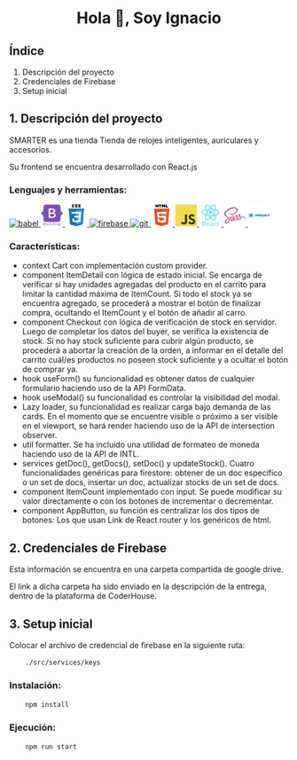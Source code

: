 <h1 align="center">Hola 👋, Soy Ignacio</h1>

<h2 align="left">Índice</h2>

1. Descripción del proyecto
2. Credenciales de Firebase
3. Setup inicial


<h2 align="left">1. Descripción del proyecto</h2>
<p align="left">SMARTER es una tienda Tienda de relojes inteligentes, auriculares y accesorios.</p>
<p align="left">Su frontend se encuentra desarrollado con React.js</p>

<h3 align="left">Lenguajes y herramientas:</h3>
<p align="left"> <a href="https://babeljs.io/" target="_blank" rel="noreferrer"> <img src="https://www.vectorlogo.zone/logos/babeljs/babeljs-icon.svg" alt="babel" width="40" height="40"/> </a> <a href="https://getbootstrap.com" target="_blank" rel="noreferrer"> <img src="https://raw.githubusercontent.com/devicons/devicon/master/icons/bootstrap/bootstrap-plain-wordmark.svg" alt="bootstrap" width="40" height="40"/> </a> <a href="https://www.w3schools.com/css/" target="_blank" rel="noreferrer"> <img src="https://raw.githubusercontent.com/devicons/devicon/master/icons/css3/css3-original-wordmark.svg" alt="css3" width="40" height="40"/> </a> <a href="https://firebase.google.com/" target="_blank" rel="noreferrer"> <img src="https://www.vectorlogo.zone/logos/firebase/firebase-icon.svg" alt="firebase" width="40" height="40"/> </a> <a href="https://git-scm.com/" target="_blank" rel="noreferrer"> <img src="https://www.vectorlogo.zone/logos/git-scm/git-scm-icon.svg" alt="git" width="40" height="40"/> </a> <a href="https://www.w3.org/html/" target="_blank" rel="noreferrer"> <img src="https://raw.githubusercontent.com/devicons/devicon/master/icons/html5/html5-original-wordmark.svg" alt="html5" width="40" height="40"/> </a> <a href="https://developer.mozilla.org/en-US/docs/Web/JavaScript" target="_blank" rel="noreferrer"> <img src="https://raw.githubusercontent.com/devicons/devicon/master/icons/javascript/javascript-original.svg" alt="javascript" width="40" height="40"/> </a> <a href="https://reactjs.org/" target="_blank" rel="noreferrer"> <img src="https://raw.githubusercontent.com/devicons/devicon/master/icons/react/react-original-wordmark.svg" alt="react" width="40" height="40"/> </a> <a href="https://sass-lang.com" target="_blank" rel="noreferrer"> <img src="https://raw.githubusercontent.com/devicons/devicon/master/icons/sass/sass-original.svg" alt="sass" width="40" height="40"/> </a> <a href="https://webpack.js.org" target="_blank" rel="noreferrer"> <img src="https://raw.githubusercontent.com/devicons/devicon/d00d0969292a6569d45b06d3f350f463a0107b0d/icons/webpack/webpack-original-wordmark.svg" alt="webpack" width="40" height="40"/> </a> </p>

<h3 align="left">Características:</h3>

- context Cart con implementación custom provider.
- component ItemDetail con lógica de estado inicial. Se encarga de verificar si hay unidades agregadas del producto en el carrito para limitar la cantidad máxima de ItemCount. Si todo el stock ya se encuentra agregado, se procederá a mostrar el botón de finalizar compra, ocultando el ItemCount y el botón de añadir al carro.
- component Checkout con lógica de verificación de stock en servidor. Luego de completar los datos del buyer, se verifica la existencia de stock. Si no hay stock suficiente para cubrir algún producto, se procederá a abortar la creación de la orden, a informar en el detalle del carrito cuál/es productos no poseen stock suficiente y a ocultar el botón de comprar ya.
- hook useForm() su funcionalidad es obtener datos de cualquier formulario haciendo uso de la API FormData.
- hook useModal() su funcionalidad es controlar la visibilidad del modal.
- Lazy loader, su funcionalidad es realizar carga bajo demanda de las cards. En el momento que se encuentre visible o próximo a ser visible en el viewport, se hará render haciendo uso de la API de intersection observer.
- util formatter. Se ha incluido una utilidad de formateo de moneda haciendo uso de la API de INTL.
- services getDoc(), getDocs(), setDoc() y updateStock(). Cuatro funcionalidades genéricas para firestore: obtener de un doc específico o un set de docs, insertar un doc, actualizar stocks de un set de docs.
- component ItemCount implementado con input. Se puede modificar su valor directamente o con los botones de incrementar o decrementar.
- component AppButton, su función es centralizar los dos tipos de botones: Los que usan Link de React router y los genéricos de html.

<h2 align="left">2. Credenciales de Firebase</h2>

<p align="left">Esta información se encuentra en una carpeta compartida de google drive.</p>
<p align="left">El link a dicha carpeta ha sido enviado en la descripción de la entrega, dentro de la plataforma de CoderHouse.</p>


<h2 align="left">3. Setup inicial</h2>

<p align="left">Colocar el archivo de credencial de firebase en la siguiente ruta:</p>

```bash
    ./src/services/keys
```

<h3 align="left">Instalación:</h3>

```bash
    npm install
```

<h3 align="left">Ejecución:</h3>

```bash
    npm run start
```